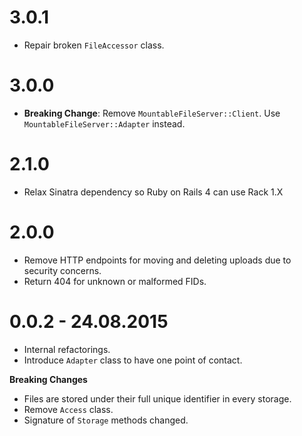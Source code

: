 # 3.0.1
* Repair broken `FileAccessor` class.

# 3.0.0
* **Breaking Change**: Remove `MountableFileServer::Client`. Use `MountableFileServer::Adapter` instead.

# 2.1.0
* Relax Sinatra dependency so Ruby on Rails 4 can use Rack 1.X

# 2.0.0
* Remove HTTP endpoints for moving and deleting uploads due to security concerns.
* Return 404 for unknown or malformed FIDs.

# 0.0.2 - 24.08.2015
* Internal refactorings.
* Introduce `Adapter` class to have one point of contact.

**Breaking Changes**
* Files are stored under their full unique identifier in every storage.
* Remove `Access` class.
* Signature of `Storage` methods changed.
